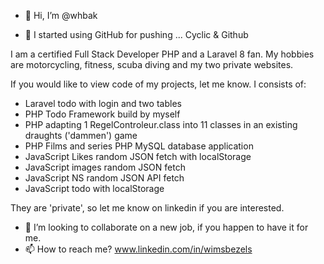 - 👋 Hi, I’m @whbak

- 🌱 I started using GitHub for pushing ... Cyclic & Github

I am a certified Full Stack Developer PHP and a Laravel 8 fan.
My hobbies are motorcycling, fitness, scuba diving and my two private websites.

If you would like to view code of my projects, let me know.
I consists of:
- Laravel todo with login and two tables
- PHP Todo Framework build by myself
- PHP adapting 1 RegelControleur.class into 11 classes in an existing draughts ('dammen') game
- PHP Films and series PHP MySQL database application
- JavaScript Likes random JSON fetch with localStorage
- JavaScript images random JSON fetch
- JavaScript NS random JSON API fetch
- JavaScript todo with localStorage

They are 'private', so let me know on linkedin if you are interested.

- 💞️ I’m looking to collaborate on a new job, if you happen to have it for me.
- 📫 How to reach me? www.linkedin.com/in/wimsbezels

<!---
whbak/whbak is a ✨ special ✨ repository because its `README.md` (this file) appears on your GitHub profile.
You can click the Preview link to take a look at your changes.
--->
